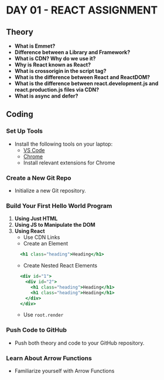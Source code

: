 # DAY 01 - REACT ASSIGNMENT

## Theory
- **What is Emmet?**
- **Difference between a Library and Framework?**
- **What is CDN? Why do we use it?**
- **Why is React known as React?**
- **What is crossorigin in the script tag?**
- **What is the difference between React and ReactDOM?**
- **What is the difference between react.development.js and react.production.js files via CDN?**
- **What is async and defer?**

## Coding
### Set Up Tools
- Install the following tools on your laptop:
  - [VS Code](https://code.visualstudio.com/)
  - [Chrome](https://www.google.com/chrome/)
  - Install relevant extensions for Chrome

### Create a New Git Repo
- Initialize a new Git repository.

### Build Your First Hello World Program
1. **Using Just HTML**
2. **Using JS to Manipulate the DOM**
3. **Using React**
   - Use CDN Links
   - Create an Element
    ```jsx  
      <h1 class="heading">Heading</h1>
    ```
   - Create Nested React Elements
   ```jsx  
     <div id="1">
       <div id="2">
         <h1 class="heading">Heading</h1>
         <h1 class="heading">Heading</h1>
       </div>
     </div>
     ```
   - Use `root.render`

### Push Code to GitHub
- Push both theory and code to your GitHub repository.

### Learn About Arrow Functions
- Familiarize yourself with Arrow Functions
